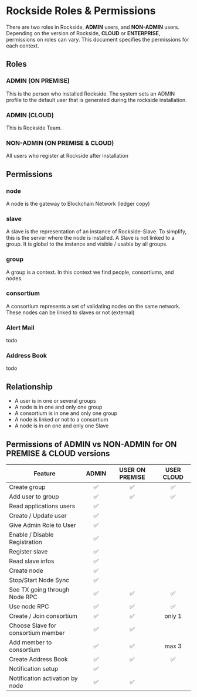 # Rockside Roles & Permissions
There are two roles in Rockside, **ADMIN** users, and **NON-ADMIN** users. Depending on the version of Rockside, **CLOUD** or **ENTERPRISE**, permissions on roles can vary.
This document specifies the permissions for each context.


## Roles
### ADMIN (ON PREMISE)
This is the person who installed Rockside. The system sets an ADMIN profile to the default user that is generated during the rockside installation.

### ADMIN (CLOUD)
This is Rockside Team.

### NON-ADMIN (ON PREMISE & CLOUD)
All users who register at Rockside after installation

## Permissions

### node
A node is the gateway to Blockchain Network (ledger copy)

### slave
A slave is the representation of an instance of Rockside-Slave. To simplify, this is the server where the node is installed. A Slave is not linked to a group. It is global to the instance and visible / usable by all groups.

### group
A group is a context. In this context we find people, consortiums, and nodes.

### consortium
A consortium represents a set of validating nodes on the same network. These nodes can be linked to slaves or not (external)

### Alert Mail
todo

### Address Book
todo


## Relationship
- A user is in one or several groups
- A node is in one and only one group
- A consortium is in one and only one group
- A node is linked or not to a consortium
- A node is in on one and only one Slave


## Permissions of ADMIN vs NON-ADMIN for ON PREMISE & CLOUD versions

| Feature                               | ADMIN     | USER ON PREMISE | USER CLOUD |
| -------------                         |:---------:|:---------:|:---------:|
| Create group                          |✅         |✅        |✅        |
| Add user to group                     |✅         |✅        |✅        |
| Read applications users               |✅         |          |           |
| Create / Update user                  |✅         |          |           |
| Give Admin Role to User               |✅         |          |           |
| Enable / Disable Registration         |✅         |          |           |
| Register slave                        |✅         |          |           |
| Read slave infos                      |✅         |          |           |
| Create node                           |✅         |          |           |
| Stop/Start Node Sync                  |✅         |          |           |
| See TX going through Node RPC         |✅         |✅        |✅         |
| Use node RPC                          |✅         |✅        |✅        |
| Create / Join consortium              |✅         |✅        |only 1  |
| Choose Slave for consortium member    |✅         |✅        |          |
| Add member to consortium              |✅         |✅        |max 3   |
| Create Address Book                   |✅         |✅        |✅        |
| Notification setup                    |✅         |          |           |
| Notification activation by node       |✅         |✅        |            |





